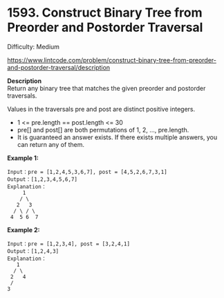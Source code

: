 # 1593. Construct Binary Tree from Preorder and Postorder Traversal

Difficulty: Medium

https://www.lintcode.com/problem/construct-binary-tree-from-preorder-and-postorder-traversal/description

**Description**  
Return any binary tree that matches the given preorder and postorder traversals.

Values in the traversals pre and post are distinct positive integers.

* 1 <= pre.length == post.length <= 30
* pre[] and post[] are both permutations of 1, 2, ..., pre.length.
* It is guaranteed an answer exists. If there exists multiple answers, you can return any of them.

**Example 1:**
```
Input：pre = [1,2,4,5,3,6,7], post = [4,5,2,6,7,3,1]
Output：[1,2,3,4,5,6,7]
Explanation：
     1
    / \
   2   3
  / \ / \
 4  5 6  7
```

**Example 2:**
```
Input：pre = [1,2,3,4], post = [3,2,4,1]
Output：[1,2,4,3]
Explanation：
   1
  / \
 2   4
 /
3
```
